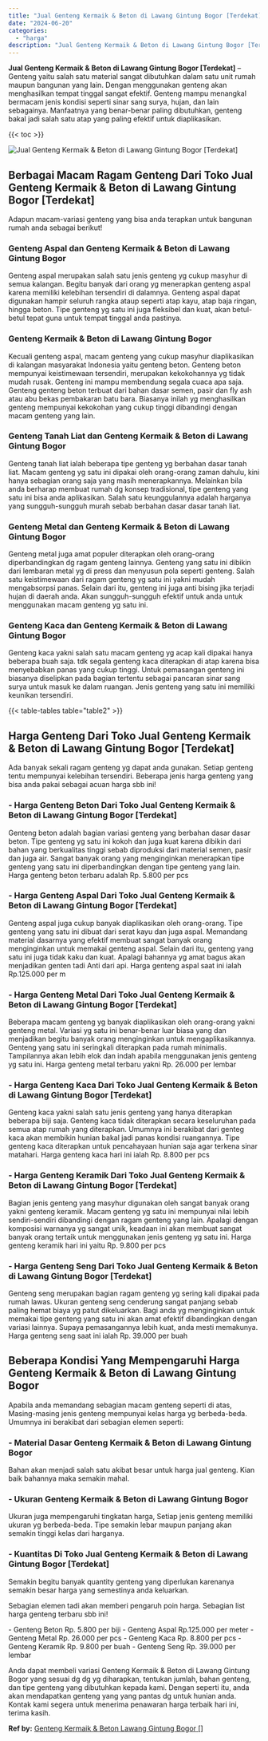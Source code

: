 ```yaml
---
title: "Jual Genteng Kermaik & Beton di Lawang Gintung Bogor [Terdekat]"
date: "2024-06-20"
categories: 
  - "harga"
description: "Jual Genteng Kermaik & Beton di Lawang Gintung Bogor [Terdekat]. Anda dapat membeli variasi Genteng Kermaik & Beton di Lawang Gintung Bogor yang sesuai dg dg..."
---
```


**Jual Genteng Kermaik & Beton di Lawang Gintung Bogor \[Terdekat\]** – Genteng yaitu salah satu material sangat dibutuhkan dalam satu unit rumah maupun bangunan yang lain. Dengan menggunakan genteng akan menghasilkan tempat tinggal sangat efektif. Genteng mampu menangkal bermacam jenis kondisi seperti sinar sang surya, hujan, dan lain sebagainya. Manfaatnya yang benar-benar paling dibutuhkan, genteng bakal jadi salah satu atap yang paling efektif untuk diaplikasikan.

{{< toc >}}

![Jual Genteng Kermaik & Beton di Lawang Gintung Bogor [Terdekat]](/images/genteng-minimalis-murah18.png)

## Berbagai Macam Ragam Genteng Dari Toko Jual Genteng Kermaik & Beton di Lawang Gintung Bogor \[Terdekat\]

Adapun macam-variasi genteng yang bisa anda terapkan untuk bangunan rumah anda sebagai berikut!

### Genteng Aspal dan Genteng Kermaik & Beton di Lawang Gintung Bogor

Genteng aspal merupakan salah satu jenis genteng yg cukup masyhur di semua kalangan. Begitu banyak dari orang yg menerapkan genteng aspal karena memiliki kelebihan tersendiri di dalamnya. Genteng aspal dapat digunakan hampir seluruh rangka ataup seperti atap kayu, atap baja ringan, hingga beton. Tipe genteng yg satu ini juga fleksibel dan kuat, akan betul-betul tepat guna untuk tempat tinggal anda pastinya.

### Genteng Kermaik & Beton di Lawang Gintung Bogor

Kecuali genteng aspal, macam genteng yang cukup masyhur diaplikasikan di kalangan masyarakat Indonesia yaitu genteng beton. Genteng beton mempunyai keistimewaan tersendiri, merupakan kekokohannya yg tidak mudah rusak. Genteng ini mampu membendung segala cuaca apa saja. Genteng genteng beton terbuat dari bahan dasar semen, pasir dan fly ash atau abu bekas pembakaran batu bara. Biasanya inilah yg menghasilkan genteng mempunyai kekokohan yang cukup tinggi dibandingi dengan macam genteng yang lain.

### Genteng Tanah Liat dan Genteng Kermaik & Beton di Lawang Gintung Bogor

Genteng tanah liat ialah beberapa tipe genteng yg berbahan dasar tanah liat. Macam genteng yg satu ini dipakai oleh orang-orang zaman dahulu, kini hanya sebagian orang saja yang masih menerapkannya. Melainkan bila anda berharap membuat rumah dg konsep tradisional, tipe genteng yang satu ini bisa anda aplikasikan. Salah satu keunggulannya adalah harganya yang sungguh-sungguh murah sebab berbahan dasar dasar tanah liat.

### Genteng Metal dan Genteng Kermaik & Beton di Lawang Gintung Bogor

Genteng metal juga amat populer diterapkan oleh orang-orang diperbandingkan dg ragam genteng lainnya. Genteng yang satu ini dibikin dari lembaran metal yg di press dan menyusun pola seperti genteng. Salah satu keistimewaan dari ragam genteng yg satu ini yakni mudah mengabsorpsi panas. Selain dari itu, genteng ini juga anti bising jika terjadi hujan di daerah anda. Akan sungguh-sungguh efektif untuk anda untuk menggunakan macam genteng yg satu ini.

### Genteng Kaca dan Genteng Kermaik & Beton di Lawang Gintung Bogor

Genteng kaca yakni salah satu macam genteng yg acap kali dipakai hanya beberapa buah saja. tdk segala genteng kaca diterapkan di atap karena bisa menyebabkan panas yang cukup tinggi. Untuk pemasangan genteng ini biasanya diselipkan pada bagian tertentu sebagai pancaran sinar sang surya untuk masuk ke dalam ruangan. Jenis genteng yang satu ini memiliki keunikan tersendiri.

{{< table-tables table="table2" >}}

## Harga Genteng Dari Toko Jual Genteng Kermaik & Beton di Lawang Gintung Bogor \[Terdekat\]

Ada banyak sekali ragam genteng yg dapat anda gunakan. Setiap genteng tentu mempunyai kelebihan tersendiri. Beberapa jenis harga genteng yang bisa anda pakai sebagai acuan harga sbb ini!

### \- Harga Genteng Beton Dari Toko Jual Genteng Kermaik & Beton di Lawang Gintung Bogor \[Terdekat\]

Genteng beton adalah bagian variasi genteng yang berbahan dasar dasar beton. Tipe genteng yg satu ini kokoh dan juga kuat karena dibikin dari bahan yang berkualitas tinggi sebab diproduksi dari material semen, pasir dan juga air. Sangat banyak orang yang menginginkan menerapkan tipe genteng yang satu ini diperbandingkan dengan tipe genteng yang lain. Harga genteng beton terbaru adalah Rp. 5.800 per pcs

### \- Harga Genteng Aspal Dari Toko Jual Genteng Kermaik & Beton di Lawang Gintung Bogor \[Terdekat\]

Genteng aspal juga cukup banyak diaplikasikan oleh orang-orang. Tipe genteng yang satu ini dibuat dari serat kayu dan juga aspal. Memandang material dasarnya yang efektif membuat sangat banyak orang menginginkan untuk memakai genteng aspal. Selain dari itu, genteng yang satu ini juga tidak kaku dan kuat. Apalagi bahannya yg amat bagus akan menjadikan genten tadi Anti dari api. Harga genteng aspal saat ini ialah Rp.125.000 per m

### \- Harga Genteng Metal Dari Toko Jual Genteng Kermaik & Beton di Lawang Gintung Bogor \[Terdekat\]

Beberapa macam genteng yg banyak diaplikasikan oleh orang-orang yakni genteng metal. Variasi yg satu ini benar-benar luar biasa yang dan menjadikan begitu banyak orang menginginkan untuk mengaplikasikannya. Genteng yang satu ini seringkali diterapkan pada rumah minimalis. Tampilannya akan lebih elok dan indah apabila menggunakan jenis genteng yg satu ini. Harga genteng metal terbaru yakni Rp. 26.000 per lembar

### \- Harga Genteng Kaca Dari Toko Jual Genteng Kermaik & Beton di Lawang Gintung Bogor \[Terdekat\]

Genteng kaca yakni salah satu jenis genteng yang hanya diterapkan beberapa biji saja. Genteng kaca tidak diterapkan secara keseluruhan pada semua atap rumah yang diterapkan. Umumnya ini berakibat dari genteg kaca akan membikin hunian bakal jadi panas kondisi ruangannya. Tipe genteng kaca diterapkan untuk pencahayaan hunian saja agar terkena sinar matahari. Harga genteng kaca hari ini ialah Rp. 8.800 per pcs

### \- Harga Genteng Keramik Dari Toko Jual Genteng Kermaik & Beton di Lawang Gintung Bogor \[Terdekat\]

Bagian jenis genteng yang masyhur digunakan oleh sangat banyak orang yakni genteng keramik. Macam genteng yg satu ini mempunyai nilai lebih sendiri-sendiri dibandingi dengan ragam genteng yang lain. Apalagi dengan komposisi warnanya yg sangat unik, keadaan ini akan membuat sangat banyak orang tertaik untuk menggunakan jenis genteng yg satu ini. Harga genteng keramik hari ini yaitu Rp. 9.800 per pcs

### \- Harga Genteng Seng Dari Toko Jual Genteng Kermaik & Beton di Lawang Gintung Bogor \[Terdekat\]

Genteng seng merupakan bagian ragam genteng yg sering kali dipakai pada rumah lawas. Ukuran genteng seng cenderung sangat panjang sebab paling hemat biaya yg patut dikeluarkan. Bagi anda yg menginginkan untuk memakai tipe genteng yang satu ini akan amat efektif dibandingkan dengan variasi lainnya. Supaya pemasangannya lebih kuat, anda mesti memakunya. Harga genteng seng saat ini ialah Rp. 39.000 per buah

## Beberapa Kondisi Yang Mempengaruhi Harga Genteng Kermaik & Beton di Lawang Gintung Bogor

Apabila anda memandang sebagian macam genteng seperti di atas, Masing-masing jenis genteng mempunyai kelas harga yg berbeda-beda. Umumnya ini berakibat dari sebagian elemen seperti:

### \- Material Dasar Genteng Kermaik & Beton di Lawang Gintung Bogor

Bahan akan menjadi salah satu akibat besar untuk harga jual genteng. Kian baik bahannya maka semakin mahal.

### \- Ukuran Genteng Kermaik & Beton di Lawang Gintung Bogor

Ukuran juga mempengaruhi tingkatan harga, Setiap jenis genteng memiliki ukuran yg berbeda-beda. Tipe semakin lebar maupun panjang akan semakin tinggi kelas dari harganya.

### \- Kuantitas Di Toko Jual Genteng Kermaik & Beton di Lawang Gintung Bogor \[Terdekat\]

Semakin begitu banyak quantity genteng yang diperlukan karenanya semakin besar harga yang semestinya anda keluarkan.

Sebagian elemen tadi akan memberi pengaruh poin harga. Sebagian list harga genteng terbaru sbb ini!

\- Genteng Beton Rp. 5.800 per biji - Genteng Aspal Rp.125.000 per meter - Genteng Metal Rp. 26.000 per pcs - Genteng Kaca Rp. 8.800 per pcs - Genteng Keramik Rp. 9.800 per buah - Genteng Seng Rp. 39.000 per lembar

Anda dapat membeli variasi Genteng Kermaik & Beton di Lawang Gintung Bogor yang sesuai dg dg yg diharapkan, tentukan jumlah, bahan genteng, dan tipe genteng yang dibutuhkan kepada kami. Dengan seperti itu, anda akan mendapatkan genteng yang yang pantas dg untuk hunian anda. Kontak kami segera untuk menerima penawaran harga terbaik hari ini, terima kasih.

**Ref by:**  [Genteng Kermaik & Beton  Lawang Gintung Bogor []](https://id.wikipedia.org/wiki/Genteng)

